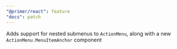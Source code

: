 ```yaml
---
"@primer/react": feature
"docs": patch
---
```


Adds support for nested submenus to `ActionMenu`, along with a new `ActionMenu.MenuItemAnchor` component
